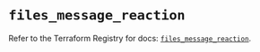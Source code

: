# `files_message_reaction`

Refer to the Terraform Registry for docs: [`files_message_reaction`](https://registry.terraform.io/providers/files-com/files/0.1.365/docs/resources/message_reaction).
